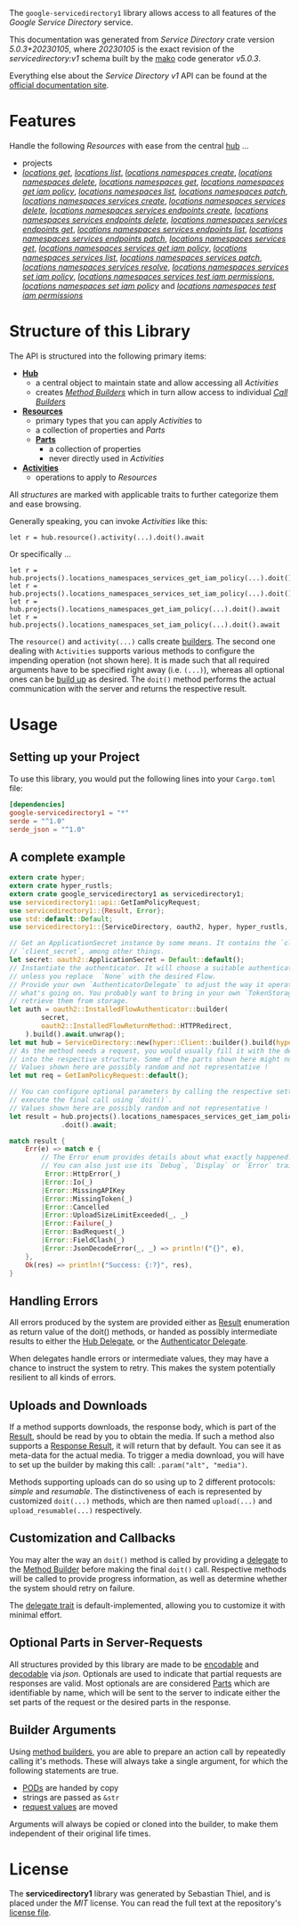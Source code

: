 <!---
DO NOT EDIT !
This file was generated automatically from 'src/generator/templates/api/README.md.mako'
DO NOT EDIT !
-->
The `google-servicedirectory1` library allows access to all features of the *Google Service Directory* service.

This documentation was generated from *Service Directory* crate version *5.0.3+20230105*, where *20230105* is the exact revision of the *servicedirectory:v1* schema built by the [mako](http://www.makotemplates.org/) code generator *v5.0.3*.

Everything else about the *Service Directory* *v1* API can be found at the
[official documentation site](https://cloud.google.com/service-directory).
# Features

Handle the following *Resources* with ease from the central [hub](https://docs.rs/google-servicedirectory1/5.0.3+20230105/google_servicedirectory1/ServiceDirectory) ... 

* projects
 * [*locations get*](https://docs.rs/google-servicedirectory1/5.0.3+20230105/google_servicedirectory1/api::ProjectLocationGetCall), [*locations list*](https://docs.rs/google-servicedirectory1/5.0.3+20230105/google_servicedirectory1/api::ProjectLocationListCall), [*locations namespaces create*](https://docs.rs/google-servicedirectory1/5.0.3+20230105/google_servicedirectory1/api::ProjectLocationNamespaceCreateCall), [*locations namespaces delete*](https://docs.rs/google-servicedirectory1/5.0.3+20230105/google_servicedirectory1/api::ProjectLocationNamespaceDeleteCall), [*locations namespaces get*](https://docs.rs/google-servicedirectory1/5.0.3+20230105/google_servicedirectory1/api::ProjectLocationNamespaceGetCall), [*locations namespaces get iam policy*](https://docs.rs/google-servicedirectory1/5.0.3+20230105/google_servicedirectory1/api::ProjectLocationNamespaceGetIamPolicyCall), [*locations namespaces list*](https://docs.rs/google-servicedirectory1/5.0.3+20230105/google_servicedirectory1/api::ProjectLocationNamespaceListCall), [*locations namespaces patch*](https://docs.rs/google-servicedirectory1/5.0.3+20230105/google_servicedirectory1/api::ProjectLocationNamespacePatchCall), [*locations namespaces services create*](https://docs.rs/google-servicedirectory1/5.0.3+20230105/google_servicedirectory1/api::ProjectLocationNamespaceServiceCreateCall), [*locations namespaces services delete*](https://docs.rs/google-servicedirectory1/5.0.3+20230105/google_servicedirectory1/api::ProjectLocationNamespaceServiceDeleteCall), [*locations namespaces services endpoints create*](https://docs.rs/google-servicedirectory1/5.0.3+20230105/google_servicedirectory1/api::ProjectLocationNamespaceServiceEndpointCreateCall), [*locations namespaces services endpoints delete*](https://docs.rs/google-servicedirectory1/5.0.3+20230105/google_servicedirectory1/api::ProjectLocationNamespaceServiceEndpointDeleteCall), [*locations namespaces services endpoints get*](https://docs.rs/google-servicedirectory1/5.0.3+20230105/google_servicedirectory1/api::ProjectLocationNamespaceServiceEndpointGetCall), [*locations namespaces services endpoints list*](https://docs.rs/google-servicedirectory1/5.0.3+20230105/google_servicedirectory1/api::ProjectLocationNamespaceServiceEndpointListCall), [*locations namespaces services endpoints patch*](https://docs.rs/google-servicedirectory1/5.0.3+20230105/google_servicedirectory1/api::ProjectLocationNamespaceServiceEndpointPatchCall), [*locations namespaces services get*](https://docs.rs/google-servicedirectory1/5.0.3+20230105/google_servicedirectory1/api::ProjectLocationNamespaceServiceGetCall), [*locations namespaces services get iam policy*](https://docs.rs/google-servicedirectory1/5.0.3+20230105/google_servicedirectory1/api::ProjectLocationNamespaceServiceGetIamPolicyCall), [*locations namespaces services list*](https://docs.rs/google-servicedirectory1/5.0.3+20230105/google_servicedirectory1/api::ProjectLocationNamespaceServiceListCall), [*locations namespaces services patch*](https://docs.rs/google-servicedirectory1/5.0.3+20230105/google_servicedirectory1/api::ProjectLocationNamespaceServicePatchCall), [*locations namespaces services resolve*](https://docs.rs/google-servicedirectory1/5.0.3+20230105/google_servicedirectory1/api::ProjectLocationNamespaceServiceResolveCall), [*locations namespaces services set iam policy*](https://docs.rs/google-servicedirectory1/5.0.3+20230105/google_servicedirectory1/api::ProjectLocationNamespaceServiceSetIamPolicyCall), [*locations namespaces services test iam permissions*](https://docs.rs/google-servicedirectory1/5.0.3+20230105/google_servicedirectory1/api::ProjectLocationNamespaceServiceTestIamPermissionCall), [*locations namespaces set iam policy*](https://docs.rs/google-servicedirectory1/5.0.3+20230105/google_servicedirectory1/api::ProjectLocationNamespaceSetIamPolicyCall) and [*locations namespaces test iam permissions*](https://docs.rs/google-servicedirectory1/5.0.3+20230105/google_servicedirectory1/api::ProjectLocationNamespaceTestIamPermissionCall)




# Structure of this Library

The API is structured into the following primary items:

* **[Hub](https://docs.rs/google-servicedirectory1/5.0.3+20230105/google_servicedirectory1/ServiceDirectory)**
    * a central object to maintain state and allow accessing all *Activities*
    * creates [*Method Builders*](https://docs.rs/google-servicedirectory1/5.0.3+20230105/google_servicedirectory1/client::MethodsBuilder) which in turn
      allow access to individual [*Call Builders*](https://docs.rs/google-servicedirectory1/5.0.3+20230105/google_servicedirectory1/client::CallBuilder)
* **[Resources](https://docs.rs/google-servicedirectory1/5.0.3+20230105/google_servicedirectory1/client::Resource)**
    * primary types that you can apply *Activities* to
    * a collection of properties and *Parts*
    * **[Parts](https://docs.rs/google-servicedirectory1/5.0.3+20230105/google_servicedirectory1/client::Part)**
        * a collection of properties
        * never directly used in *Activities*
* **[Activities](https://docs.rs/google-servicedirectory1/5.0.3+20230105/google_servicedirectory1/client::CallBuilder)**
    * operations to apply to *Resources*

All *structures* are marked with applicable traits to further categorize them and ease browsing.

Generally speaking, you can invoke *Activities* like this:

```Rust,ignore
let r = hub.resource().activity(...).doit().await
```

Or specifically ...

```ignore
let r = hub.projects().locations_namespaces_services_get_iam_policy(...).doit().await
let r = hub.projects().locations_namespaces_services_set_iam_policy(...).doit().await
let r = hub.projects().locations_namespaces_get_iam_policy(...).doit().await
let r = hub.projects().locations_namespaces_set_iam_policy(...).doit().await
```

The `resource()` and `activity(...)` calls create [builders][builder-pattern]. The second one dealing with `Activities` 
supports various methods to configure the impending operation (not shown here). It is made such that all required arguments have to be 
specified right away (i.e. `(...)`), whereas all optional ones can be [build up][builder-pattern] as desired.
The `doit()` method performs the actual communication with the server and returns the respective result.

# Usage

## Setting up your Project

To use this library, you would put the following lines into your `Cargo.toml` file:

```toml
[dependencies]
google-servicedirectory1 = "*"
serde = "^1.0"
serde_json = "^1.0"
```

## A complete example

```Rust
extern crate hyper;
extern crate hyper_rustls;
extern crate google_servicedirectory1 as servicedirectory1;
use servicedirectory1::api::GetIamPolicyRequest;
use servicedirectory1::{Result, Error};
use std::default::Default;
use servicedirectory1::{ServiceDirectory, oauth2, hyper, hyper_rustls, chrono, FieldMask};

// Get an ApplicationSecret instance by some means. It contains the `client_id` and 
// `client_secret`, among other things.
let secret: oauth2::ApplicationSecret = Default::default();
// Instantiate the authenticator. It will choose a suitable authentication flow for you, 
// unless you replace  `None` with the desired Flow.
// Provide your own `AuthenticatorDelegate` to adjust the way it operates and get feedback about 
// what's going on. You probably want to bring in your own `TokenStorage` to persist tokens and
// retrieve them from storage.
let auth = oauth2::InstalledFlowAuthenticator::builder(
        secret,
        oauth2::InstalledFlowReturnMethod::HTTPRedirect,
    ).build().await.unwrap();
let mut hub = ServiceDirectory::new(hyper::Client::builder().build(hyper_rustls::HttpsConnectorBuilder::new().with_native_roots().https_or_http().enable_http1().build()), auth);
// As the method needs a request, you would usually fill it with the desired information
// into the respective structure. Some of the parts shown here might not be applicable !
// Values shown here are possibly random and not representative !
let mut req = GetIamPolicyRequest::default();

// You can configure optional parameters by calling the respective setters at will, and
// execute the final call using `doit()`.
// Values shown here are possibly random and not representative !
let result = hub.projects().locations_namespaces_services_get_iam_policy(req, "resource")
             .doit().await;

match result {
    Err(e) => match e {
        // The Error enum provides details about what exactly happened.
        // You can also just use its `Debug`, `Display` or `Error` traits
         Error::HttpError(_)
        |Error::Io(_)
        |Error::MissingAPIKey
        |Error::MissingToken(_)
        |Error::Cancelled
        |Error::UploadSizeLimitExceeded(_, _)
        |Error::Failure(_)
        |Error::BadRequest(_)
        |Error::FieldClash(_)
        |Error::JsonDecodeError(_, _) => println!("{}", e),
    },
    Ok(res) => println!("Success: {:?}", res),
}

```
## Handling Errors

All errors produced by the system are provided either as [Result](https://docs.rs/google-servicedirectory1/5.0.3+20230105/google_servicedirectory1/client::Result) enumeration as return value of
the doit() methods, or handed as possibly intermediate results to either the 
[Hub Delegate](https://docs.rs/google-servicedirectory1/5.0.3+20230105/google_servicedirectory1/client::Delegate), or the [Authenticator Delegate](https://docs.rs/yup-oauth2/*/yup_oauth2/trait.AuthenticatorDelegate.html).

When delegates handle errors or intermediate values, they may have a chance to instruct the system to retry. This 
makes the system potentially resilient to all kinds of errors.

## Uploads and Downloads
If a method supports downloads, the response body, which is part of the [Result](https://docs.rs/google-servicedirectory1/5.0.3+20230105/google_servicedirectory1/client::Result), should be
read by you to obtain the media.
If such a method also supports a [Response Result](https://docs.rs/google-servicedirectory1/5.0.3+20230105/google_servicedirectory1/client::ResponseResult), it will return that by default.
You can see it as meta-data for the actual media. To trigger a media download, you will have to set up the builder by making
this call: `.param("alt", "media")`.

Methods supporting uploads can do so using up to 2 different protocols: 
*simple* and *resumable*. The distinctiveness of each is represented by customized 
`doit(...)` methods, which are then named `upload(...)` and `upload_resumable(...)` respectively.

## Customization and Callbacks

You may alter the way an `doit()` method is called by providing a [delegate](https://docs.rs/google-servicedirectory1/5.0.3+20230105/google_servicedirectory1/client::Delegate) to the 
[Method Builder](https://docs.rs/google-servicedirectory1/5.0.3+20230105/google_servicedirectory1/client::CallBuilder) before making the final `doit()` call. 
Respective methods will be called to provide progress information, as well as determine whether the system should 
retry on failure.

The [delegate trait](https://docs.rs/google-servicedirectory1/5.0.3+20230105/google_servicedirectory1/client::Delegate) is default-implemented, allowing you to customize it with minimal effort.

## Optional Parts in Server-Requests

All structures provided by this library are made to be [encodable](https://docs.rs/google-servicedirectory1/5.0.3+20230105/google_servicedirectory1/client::RequestValue) and 
[decodable](https://docs.rs/google-servicedirectory1/5.0.3+20230105/google_servicedirectory1/client::ResponseResult) via *json*. Optionals are used to indicate that partial requests are responses 
are valid.
Most optionals are are considered [Parts](https://docs.rs/google-servicedirectory1/5.0.3+20230105/google_servicedirectory1/client::Part) which are identifiable by name, which will be sent to 
the server to indicate either the set parts of the request or the desired parts in the response.

## Builder Arguments

Using [method builders](https://docs.rs/google-servicedirectory1/5.0.3+20230105/google_servicedirectory1/client::CallBuilder), you are able to prepare an action call by repeatedly calling it's methods.
These will always take a single argument, for which the following statements are true.

* [PODs][wiki-pod] are handed by copy
* strings are passed as `&str`
* [request values](https://docs.rs/google-servicedirectory1/5.0.3+20230105/google_servicedirectory1/client::RequestValue) are moved

Arguments will always be copied or cloned into the builder, to make them independent of their original life times.

[wiki-pod]: http://en.wikipedia.org/wiki/Plain_old_data_structure
[builder-pattern]: http://en.wikipedia.org/wiki/Builder_pattern
[google-go-api]: https://github.com/google/google-api-go-client

# License
The **servicedirectory1** library was generated by Sebastian Thiel, and is placed 
under the *MIT* license.
You can read the full text at the repository's [license file][repo-license].

[repo-license]: https://github.com/Byron/google-apis-rsblob/main/LICENSE.md

